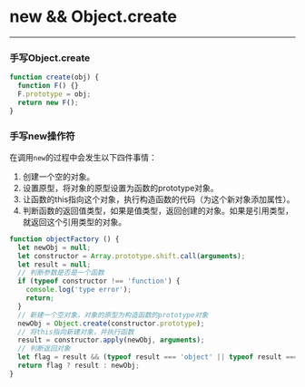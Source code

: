 # new && Object.create

------

### 手写Object.create

```javascript
function create(obj) {
  function F() {}
  F.prototype = obj;
  return new F();
}
```



### 手写new操作符

在调用`new`的过程中会发生以下四件事情：

1. 创建一个空的对象。
2. 设置原型，将对象的原型设置为函数的prototype对象。
3. 让函数的this指向这个对象，执行构造函数的代码（为这个新对象添加属性）。
4. 判断函数的返回值类型，如果是值类型，返回创建的对象。如果是引用类型，就返回这个引用类型的对象。

```javascript
function objectFactory () {
  let newObj = null;
  let constructor = Array.prototype.shift.call(arguments);
  let result = null;
  // 判断参数是否是一个函数
  if (typeof constructor !== 'function') {
    console.log('type error');
    return;
  }
  // 新建一个空对象，对象的原型为构造函数的prototype对象
  newObj = Object.create(constructor.prototype);
  // 将this指向新建对象，并执行函数
  result = constructor.apply(newObj, arguments);
  // 判断返回对象
  let flag = result && (typeof result === 'object' || typeof result === 'function');
  return flag ? result : newObj;
}
```


